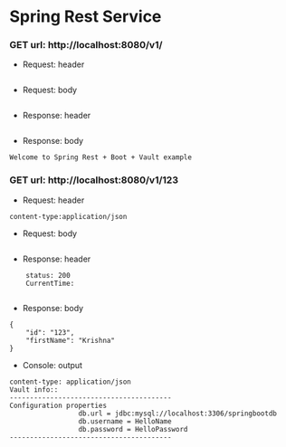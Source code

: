 # Spring Rest Service


### GET url: http://localhost:8080/v1/
- Request: header
```
```
- Request: body
```
```
- Response: header
```
```
- Response: body
```
Welcome to Spring Rest + Boot + Vault example
```

### GET url: http://localhost:8080/v1/123
- Request: header
```
content-type:application/json
```
- Request: body
```
```
- Response: header
```
	status: 200
	CurrentTime: 
	
```
- Response: body
```
{
    "id": "123",
    "firstName": "Krishna"
}
```
- Console: output
```
content-type: application/json
Vault info::
----------------------------------------
Configuration properties
                 db.url = jdbc:mysql://localhost:3306/springbootdb
                 db.username = HelloName
                 db.password = HelloPassword
----------------------------------------
```